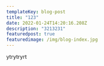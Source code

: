 ```yaml
---
templateKey: blog-post
title: "123"
date: 2022-01-24T14:20:16.208Z
description: "3213231"
featuredpost: true
featuredimage: /img/blog-index.jpg
---
```

ytrytryrt